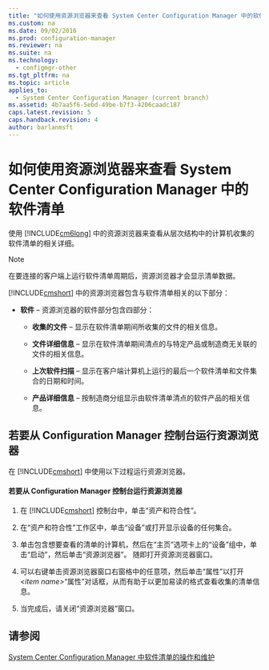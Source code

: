 ```yaml
---
title: "如何使用资源浏览器来查看 System Center Configuration Manager 中的软件清单"
ms.custom: na
ms.date: 09/02/2016
ms.prod: configuration-manager
ms.reviewer: na
ms.suite: na
ms.technology: 
  - configmgr-other
ms.tgt_pltfrm: na
ms.topic: article
applies_to: 
  - System Center Configuration Manager (current branch)
ms.assetid: 4b7aa5f6-5ebd-49be-b7f3-4206caadc187
caps.latest.revision: 5
caps.handback.revision: 4
author: barlanmsft
---
```

# 如何使用资源浏览器来查看 System Center Configuration Manager 中的软件清单
使用 [!INCLUDE[cm6long](../LocTest/includes/cm6long_md.md)] 中的资源浏览器来查看从层次结构中的计算机收集的软件清单的相关详细。  
  
> [!NOTE]  
>  在要连接的客户端上运行软件清单周期后，资源浏览器才会显示清单数据。  
  
 [!INCLUDE[cmshort](../LocTest/includes/cmshort_md.md)] 中的资源浏览器包含与软件清单相关的以下部分：  
  
-   **软件** – 资源浏览器的软件部分包含四部分：  
  
    -   **收集的文件** – 显示在软件清单期间所收集的文件的相关信息。  
  
    -   **文件详细信息** – 显示在软件清单期间清点的与特定产品或制造商无关联的文件的相关信息。  
  
    -   **上次软件扫描** – 显示在客户端计算机上运行的最后一个软件清单和文件集合的日期和时间。  
  
    -   **产品详细信息** – 按制造商分组显示由软件清单清点的软件产品的相关信息。  
  
## 若要从 Configuration Manager 控制台运行资源浏览器  
 在 [!INCLUDE[cmshort](../LocTest/includes/cmshort_md.md)] 中使用以下过程运行资源浏览器。  
  
#### 若要从 Configuration Manager 控制台运行资源浏览器  
  
1.  在 [!INCLUDE[cmshort](../LocTest/includes/cmshort_md.md)] 控制台中，单击“资产和符合性”。  
  
2.  在“资产和符合性”工作区中，单击“设备”或打开显示设备的任何集合。  
  
3.  单击包含想要查看的清单的计算机，然后在“主页”选项卡上的“设备”组中，单击“启动”，然后单击“资源浏览器”。 随即打开资源浏览器窗口。  
  
4.  可以右键单击资源浏览器窗口右窗格中的任意项，然后单击“属性”以打开 *\<item name\>*“属性”对话框，从而有助于以更加易读的格式查看收集的清单信息。  
  
5.  当完成后，请关闭“资源浏览器”窗口。  
  
## 请参阅  
 [System Center Configuration Manager 中软件清单的操作和维护](../LocTest/Operations-and-maintenance-for-software-inventory-in-System-Center-Configuration-Manager.md)